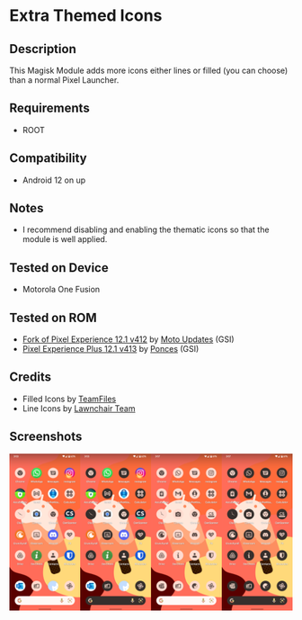 # Extra Themed Icons

## Description
This Magisk Module adds more icons either lines or filled (you can choose) than a normal Pixel Launcher.

## Requirements
- ROOT

## Compatibility
- Android 12 on up

## Notes
- I recommend disabling and enabling the thematic icons so that the module is well applied.

## Tested on Device
- Motorola One Fusion

## Tested on ROM
- [Fork of Pixel Experience 12.1 v412](https://t.me/MotoUpdatesbr/17) by [Moto Updates](https://t.me/MotoUpdatesbr) (GSI)
- [Pixel Experience Plus 12.1 v413](https://github.com/ponces/treble_build_pe/releases/tag/v413-plus) by [Ponces](https://github.com/ponces) (GSI)

## Credits
- Filled Icons by [TeamFiles](https://github.com/TeamFiles "Team Files")
- Line Icons by [Lawnchair Team](https://github.com/LawnchairLauncher/lawnicons "Lawnchair News")

## Screenshots
![](/gitimages/readmeimage.png)